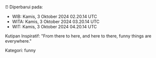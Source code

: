 ⏰ Diperbarui pada:
- WIB: Kamis, 3 Oktober 2024 02.20.14 UTC
- WITA: Kamis, 3 Oktober 2024 03.20.14 UTC
- WIT: Kamis, 3 Oktober 2024 04.20.14 UTC

Kutipan Inspiratif:
"From there to here, and here to there, funny things are everywhere."


Kategori: funny

